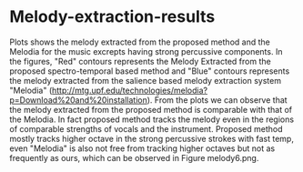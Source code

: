 # Melody-extraction-results
Plots shows the melody extracted from the proposed method and the Melodia for the music excrepts having strong percussive components. In the figures, "Red" contours represents the Melody Extracted from the proposed spectro-temporal based  method and "Blue" contours represents the melody extracted from the salience based melody extraction system "Melodia" (http://mtg.upf.edu/technologies/melodia?p=Download%20and%20installation). From the plots we can observe that the melody extracted from the proposed method is comparable with that of the Melodia. In fact proposed method tracks the melody even in the regions of comparable strengths of vocals and the instrument. Proposed method mostly tracks higher octave in the strong percussive strokes with fast temp, even "Melodia" is also not free from tracking higher octaves but not as frequently as ours, which can be observed in Figure melody6.png.    
